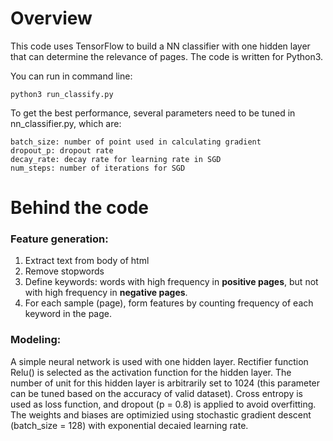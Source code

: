 # Overview

This code uses TensorFlow to build a NN classifier with one hidden layer that can determine the relevance of pages. The code is written for Python3.

You can run in command line:

```
python3 run_classify.py

```

To get the best performance, several parameters need to be tuned in nn_classifier.py, which are:

```
batch_size: number of point used in calculating gradient
dropout_p: dropout rate
decay_rate: decay rate for learning rate in SGD
num_steps: number of iterations for SGD

```

# Behind the code

### Feature generation:

1. Extract text from body of html
2. Remove stopwords
3. Define keywords: words with high frequency in **positive pages**, but not with high frequency in **negative pages**.
4. For each sample (page), form features by counting frequency of each keyword in the page.

### Modeling:

A simple neural network is used with one hidden layer. Rectifier function Relu() is selected as the activation function for the hidden layer. The number of unit for this hidden layer is arbitrarily set to 1024 (this parameter can be tuned based on the accuracy of valid dataset). Cross entropy is used as loss function, and dropout (p = 0.8) is applied to avoid overfitting. The weights and biases are optimizied using stochastic gradient descent (batch_size = 128) with exponential decaied learning rate.

